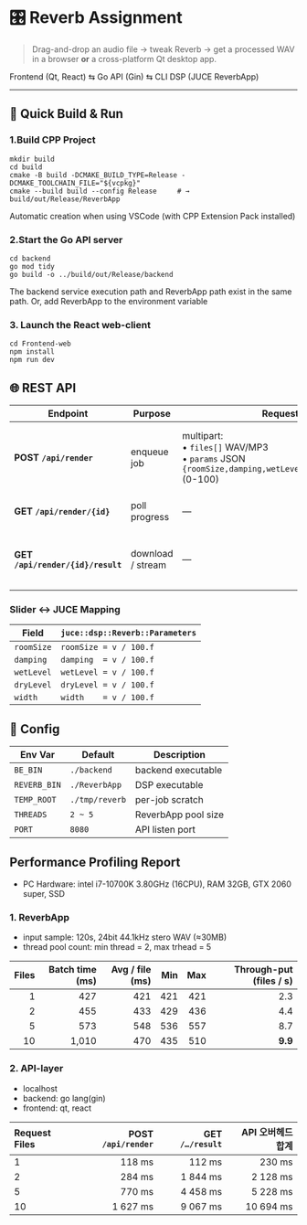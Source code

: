 # 🎛️ Reverb Assignment

> Drag-and-drop an audio file → tweak Reverb → get a processed WAV in a browser **or** a cross-platform Qt desktop app.

Frontend (Qt, React) ⇆ Go API (Gin) ⇆ CLI DSP (JUCE ReverbApp)

---
## 🚀 Quick Build & Run
### 1.Build CPP Project
```
mkdir build
cd build
cmake -B build -DCMAKE_BUILD_TYPE=Release -DCMAKE_TOOLCHAIN_FILE="${vcpkg}"
cmake --build build --config Release     # → build/out/Release/ReverbApp
```
Automatic creation when using VSCode (with CPP Extension Pack installed)

### 2.Start the Go API server
```
cd backend
go mod tidy
go build -o ../build/out/Release/backend
```
The backend service execution path and ReverbApp path exist in the same path. Or, add ReverbApp to the environment variable

### 3. Launch the React web-client
```
cd Frontend-web
npm install
npm run dev
```

## 🌐 REST API
| Endpoint                          | Purpose           | Request                                                                                                   | Success 200                                                               | Errors                      |
| --------------------------------- | ----------------- | --------------------------------------------------------------------------------------------------------- | ------------------------------------------------------------------------- | --------------------------- |
| **POST `/api/render`**            | enqueue job       | multipart:<br>• `files[]` WAV/MP3<br>• `params` JSON `{roomSize,damping,wetLevel,dryLevel,width}` (0-100) | `{ "job_id": "uuid" }`                                                    | 400 bad form<br>413 too big |
| **GET `/api/render/{id}`**        | poll progress     | —                                                                                                         | `{ "progress": 0-100 }` (`-1` = failed)                                   | 404                         |
| **GET `/api/render/{id}/result`** | download / stream | —                                                                                                         | 1 file → `audio/wav` *inline*<br>N files → `application/zip` *attachment* | 404 not ready<br>409 failed |

### Slider ↔︎ JUCE Mapping
| Field      | `juce::dsp::Reverb::Parameters` |
| ---------- | ------------------------------- |
| `roomSize` | `roomSize = v / 100.f`          |
| `damping`  | `damping  = v / 100.f`          |
| `wetLevel` | `wetLevel = v / 100.f`          |
| `dryLevel` | `dryLevel = v / 100.f`          |
| `width`    | `width    = v / 100.f`          |


## 🔧 Config
| Env Var      | Default           | Description         |
| ------------ | ----------------- | --------------------|
| `BE_BIN`     | `./backend`       | backend executable  |
| `REVERB_BIN` | `./ReverbApp`     | DSP executable      |
| `TEMP_ROOT`  | `./tmp/reverb`    | per-job scratch     |
| `THREADS`    | `2 ~ 5`           | ReverbApp pool size |
| `PORT`       | `8080`            | API listen port     |

## Performance Profiling Report
* PC Hardware: intel i7-10700K 3.80GHz (16CPU), RAM 32GB, GTX 2060 super, SSD
  
### 1. ReverbApp
* input sample: 120s, 24bit 44.1kHz stero WAV (≈30MB)
* thread pool count: min thread = 2, max trhead = 5

| Files | Batch time (ms)    | Avg / file (ms)    | Min | Max |   Through-put (files / s)  |
| ----: | -----------------: | -----------------: | --: | --: | -------------------------: |
|     1 |                427 |                421 | 421 | 421 |                       2.3  |
|     2 |                455 |                433 | 429 | 436 |                       4.4  |
|     5 |                573 |                548 | 536 | 557 |                       8.7  |
|    10 |              1,010 |                470 | 435 | 510 |                   **9.9**  |

### 2. API-layer
* localhost
* backend: go lang(gin)
* frontend: qt, react
  
| Request Files | POST `/api/render` | GET `/…/result` | API 오버헤드 합계 |
| :------------ | -----------------: | --------------: | ----------: |
| 1             |             118 ms |          112 ms |      230 ms |
| 2             |             284 ms |        1 844 ms |    2 128 ms |
| 5             |             770 ms |        4 458 ms |    5 228 ms |
| 10            |           1 627 ms |        9 067 ms |   10 694 ms |



